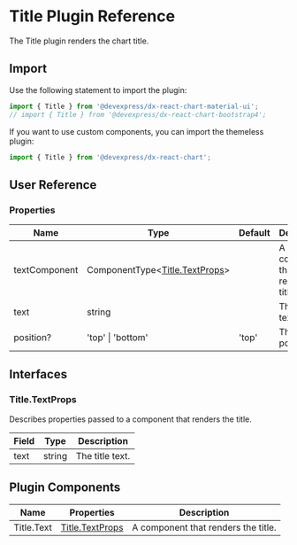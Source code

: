 # Title Plugin Reference

The Title plugin renders the chart title.

## Import

Use the following statement to import the plugin:

```js
import { Title } from '@devexpress/dx-react-chart-material-ui';
// import { Title } from '@devexpress/dx-react-chart-bootstrap4';
```

If you want to use custom components, you can import the themeless plugin:

```js
import { Title } from '@devexpress/dx-react-chart';
```

## User Reference

### Properties

Name | Type | Default | Description
-----|------|---------|------------
textComponent | ComponentType&lt;[Title.TextProps](#titletextprops)&gt; | | A component that renders the title.
text | string | | The title text.
position? | 'top' &#124; 'bottom' | 'top' | The title position.

## Interfaces

### Title.TextProps

Describes properties passed to a component that renders the title.

Field | Type | Description
------|------|------------
text | string | The title text.

## Plugin Components

Name | Properties | Description
-----|------------|------------
Title.Text | [Title.TextProps](#titletextprops) | A component that renders the title.
